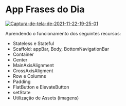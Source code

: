 # App Frases do Dia

<a href="https://ibb.co/WFwggX4"><img src="https://i.ibb.co/ZKPWWrp/Captura-de-tela-de-2021-11-22-19-25-01.png" alt="Captura-de-tela-de-2021-11-22-19-25-01" border="0"></a>

Aprendendo o funcionamento dos seguintes recursos:
 - Stateless e Stateful
 - Scaffold: appBar, Body, BottomNavigationBar
 - Container
 - Center
 - MainAxisAlignment
 - CrossAxisAligment
 - Row e Columns
 - Padding
 - FlatButton e ElevateButton
 - setState
 - Utilização de Assets (imagens) 

